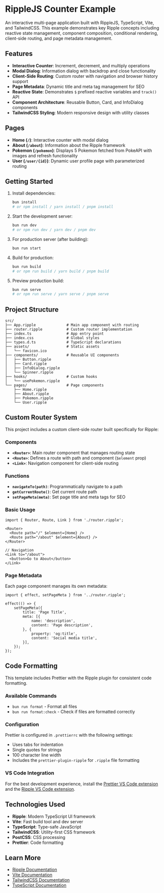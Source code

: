 # RippleJS Counter Example

An interactive multi-page application built with RippleJS, TypeScript, Vite, and TailwindCSS. This example demonstrates key Ripple concepts including reactive state management, component composition, conditional rendering, client-side routing, and page metadata management.

## Features

- **Interactive Counter**: Increment, decrement, and multiply operations
- **Modal Dialog**: Information dialog with backdrop and close functionality
- **Client-Side Routing**: Custom router with navigation and browser history support
- **Page Metadata**: Dynamic title and meta tag management for SEO
- **Reactive State**: Demonstrates `$` prefixed reactive variables and `track()` API
- **Component Architecture**: Reusable Button, Card, and InfoDialog components
- **TailwindCSS Styling**: Modern responsive design with utility classes

## Pages

- **Home (`/`)**: Interactive counter with modal dialog
- **About (`/about`)**: Information about the Ripple framework
- **Pokemon (`/pokemon`)**: Displays 5 Pokemon fetched from PokeAPI with images and refresh functionality
- **User (`/user/{id}`)**: Dynamic user profile page with parameterized routing

## Getting Started

1. Install dependencies:

    ```bash
    bun install
    # or npm install / yarn install / pnpm install
    ```

2. Start the development server:

    ```bash
    bun run dev
    # or npm run dev / yarn dev / pnpm dev
    ```

3. For production server (after building):

    ```bash
    bun run start
    ```

4. Build for production:

    ```bash
    bun run build
    # or npm run build / yarn build / pnpm build
    ```

5. Preview production build:
    ```bash
    bun run serve
    # or npm run serve / yarn serve / pnpm serve
    ```

## Project Structure

```
src/
├── App.ripple              # Main app component with routing
├── router.ripple           # Custom router implementation
├── index.ts                # App entry point
├── index.css               # Global styles
├── types.d.ts              # TypeScript declarations
├── assets/                 # Static assets
│   └── favicon.ico
├── components/             # Reusable UI components
│   ├── Button.ripple
│   ├── Card.ripple
│   ├── InfoDialog.ripple
│   └── Spinner.ripple
├── hooks/                  # Custom hooks
│   └── usePokemon.ripple
└── pages/                  # Page components
    ├── Home.ripple
    ├── About.ripple
    ├── Pokemon.ripple
    └── User.ripple
```

## Custom Router System

This project includes a custom client-side router built specifically for Ripple:

### Components

- **`<Router>`**: Main router component that manages routing state
- **`<Route>`**: Defines a route with path and component (`$element` prop)
- **`<Link>`**: Navigation component for client-side routing

### Functions

- **`navigateTo(path)`**: Programmatically navigate to a path
- **`getCurrentRoute()`**: Get current route path
- **`setPageMeta(meta)`**: Set page title and meta tags for SEO

### Basic Usage

```ripple
import { Router, Route, Link } from './router.ripple';

<Router>
  <Route path="/" $element={Home} />
  <Route path="/about" $element={About} />
</Router>

// Navigation
<Link to="/about">
  <button>Go to About</button>
</Link>
```

### Page Metadata

Each page component manages its own metadata:

```ripple
import { effect, setPageMeta } from '../router.ripple';

effect(() => {
	setPageMeta({
		title: 'Page Title',
		meta: [{
			name: 'description',
			content: 'Page description',
		}, {
			property: 'og:title',
			content: 'Social media title',
		}],
	});
});
```

## Code Formatting

This template includes Prettier with the Ripple plugin for consistent code formatting.

### Available Commands

- `bun run format` - Format all files
- `bun run format:check` - Check if files are formatted correctly

### Configuration

Prettier is configured in `.prettierrc` with the following settings:

- Uses tabs for indentation
- Single quotes for strings
- 100 character line width
- Includes the `prettier-plugin-ripple` for `.ripple` file formatting

### VS Code Integration

For the best development experience, install the [Prettier VS Code extension](https://marketplace.visualstudio.com/items?itemName=esbenp.prettier-vscode) and the [Ripple VS Code extension](https://marketplace.visualstudio.com/items?itemName=ripplejs.ripple-vscode-plugin).

## Technologies Used

- **Ripple**: Modern TypeScript UI framework
- **Vite**: Fast build tool and dev server
- **TypeScript**: Type-safe JavaScript
- **TailwindCSS**: Utility-first CSS framework
- **PostCSS**: CSS processing
- **Prettier**: Code formatting

## Learn More

- [Ripple Documentation](https://github.com/trueadm/ripple)
- [Vite Documentation](https://vitejs.dev/)
- [TailwindCSS Documentation](https://tailwindcss.com/)
- [TypeScript Documentation](https://www.typescriptlang.org/)
